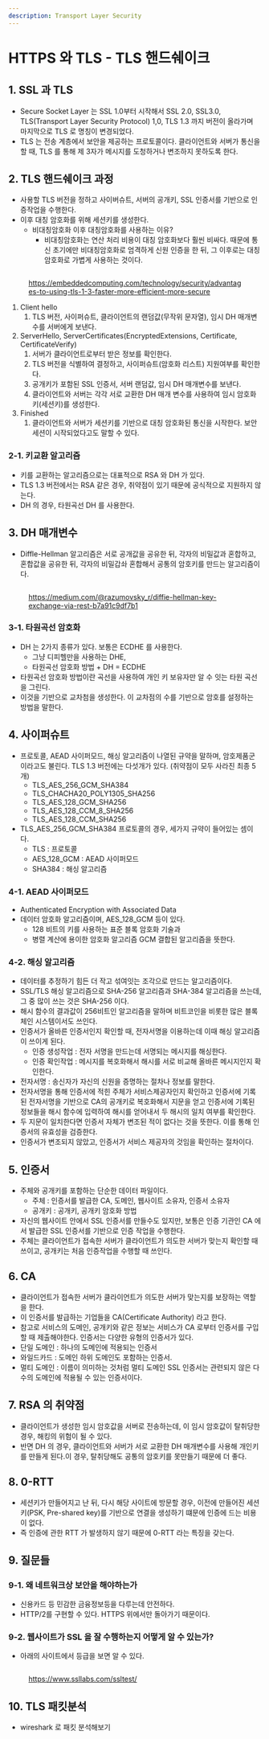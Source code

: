 ```yaml
---
description: Transport Layer Security
---
```


# HTTPS 와 TLS - TLS 핸드쉐이크

## 1. SSL 과 TLS&#x20;

* Secure Socket Layer 는 SSL 1.0부터 시작해서 SSL 2.0, SSL3.0, TLS(Transport Layer Security Protocol) 1,0, TLS 1.3 까지 버전이 올라가며 마지막으로 TLS 로 명칭이 변경되었다.&#x20;
* TLS 는 전송 계층에서 보안을 제공하는 프로토콜이다. 클라이언트와 서버가 통신을 할 때, TLS 를 통해 제 3자가 메시지를 도청하거나 변조하지 못하도록 한다.&#x20;

## 2. TLS 핸드쉐이크 과정&#x20;

* 사용할 TLS 버전을 정하고 사이버슈트, 서버의 공개키, SSL 인증서를 기반으로 인증작업을 수행한다.&#x20;
* 이후 대칭 암호화를 위해 세션키를 생성한다.&#x20;
  * 비대칭암호화 이후 대칭암호화를 사용하는 이유? &#x20;
    * 비대칭암호화는 연산 처리 비용이 대칭 암호화보다 훨씬 비싸다. 때문에 통신 초기에만 비대칭암호화로 엄격하게 신원 인증을 한 뒤, 그 이후로는 대칭 암호화로 가볍게 사용하는 것이다.&#x20;

<figure><img src="../../.gitbook/assets/image (67).png" alt=""><figcaption><p><a href="https://embeddedcomputing.com/technology/security/advantages-to-using-tls-1-3-faster-more-efficient-more-secure">https://embeddedcomputing.com/technology/security/advantages-to-using-tls-1-3-faster-more-efficient-more-secure</a></p></figcaption></figure>

1. Client hello
   1. TLS 버전, 사이퍼슈트, 클라이언트의 랜덤값(무작위 문자열), 임시 DH 매개변수를 서버에게 보낸다.&#x20;
2. ServerHello, ServerCertificates(EncryptedExtensions, Certificate, CertificateVerify)&#x20;
   1. 서버가 클라이언트로부터 받은 정보를 확인한다.&#x20;
   2. TLS 버전을 식별하여 결정하고, 사이퍼슈트(암호화 리스트) 지원여부를 확인한다.&#x20;
   3. 공개키가 포함된 SSL 인증서, 서버 랜덤값, 임시 DH 매개변수를 보낸다.&#x20;
   4. 클라이언트와 서버는 각각 서로 교환한 DH 매개 변수를 사용하여 임시 암호화 키(세션키)를 생성한다.&#x20;
3. Finished
   1. 클라이언트와 서버가 세션키를 기반으로 대칭 암호화된 통신을 시작한다. 보안 세션이 시작되었다고도 말할 수 있다.&#x20;

### 2-1. 키교환 알고리즘&#x20;

* 키를 교환하는 알고리즘으로는 대표적으로 RSA 와 DH 가 있다.&#x20;
* TLS 1.3 버전에서는 RSA 같은 경우, 취약점이 있기 때문에 공식적으로 지원하지 않는다.&#x20;
* DH 의 경우, 타원곡선 DH 를 사용한다. &#x20;

## 3. DH 매개변수&#x20;

* Diffle-Hellman 알고리즘은 서로 공개값을 공유한 뒤, 각자의 비밀값과 혼합하고, 혼합값을 공유한 뒤, 각자의 비밀갑솨 혼합해서 공통의 암호키를 만드는 알고리즘이다.&#x20;

<figure><img src="../../.gitbook/assets/image (10) (3).png" alt=""><figcaption><p><a href="https://medium.com/@razumovsky_r/diffie-hellman-key-exchange-via-rest-b7a91c9df7b1">https://medium.com/@razumovsky_r/diffie-hellman-key-exchange-via-rest-b7a91c9df7b1</a></p></figcaption></figure>

### 3-1. 타원곡선 암호화&#x20;

* DH 는 2가지 종류가 있다. 보통은 ECDHE 를 사용한다.
  * 그냥 디피헬만을 사용하는 DHE,&#x20;
  * 타원곡선 암호화 방법 + DH = ECDHE &#x20;
* 타원곡선 암호화 방법이란 곡선을 사용하여 개인 키 보유자만 알 수 잇는 타원 곡선을 그린다.&#x20;
* 이것을 기반으로 교차첨을 생성한다. 이 교차점의 수를 기반으로 암호를 설정하는 방법을 말한다.&#x20;

## 4. 사이퍼슈트

* 프로토콜, AEAD 사이퍼모드, 해싱 알고리즘이 나열된 규약을 말하며, 암호제품군이라고도 불린다. TLS 1.3 버전에는 다섯개가 있다. (취약점이 모두 사라진 최종 5개)&#x20;
  * TLS\_AES\_256\_GCM\_SHA384
  * TLS\_CHACHA20\_POLY1305\_SHA256
  * TLS\_AES\_128\_GCM\_SHA256
  * TLS\_AES\_128\_CCM\_8\_SHA256
  * TLS\_AES\_128\_CCM\_SHA256
* TLS\_AES\_256\_GCM\_SHA384 프로토콜의 경우, 세가지 규약이 들어있는 셈이다.&#x20;
  * TLS : 프로토콜&#x20;
  * AES\_128\_GCM : AEAD 사이퍼모드&#x20;
  * SHA384 : 해싱 알고리즘

### 4-1. AEAD 사이퍼모드&#x20;

* Authenticated Encryption with Associated Data&#x20;
* 데이터 암호화 알고리즘이며, AES\_128\_GCM 등이 있다.&#x20;
  * 128 비트의 키를 사용하는 표준 블록 암호화 기술과&#x20;
  * 병렬 계산에 용이한 암호화 알고리즘 GCM 결합된 알고리즘을 뜻한다.&#x20;

### 4-2. 해싱 알고리즘&#x20;

* 데이터를 추정하기 힘든 더 작고 섞여잇는 조각으로 만드는 알고리즘이다.&#x20;
* SSL/TLS 해싱 알고리즘으로 SHA-256 알고리즘과 SHA-384 알고리즘을 쓰는데, 그 중 많이 쓰는 것은 SHA-256 이다.&#x20;
* 해시 함수의 결과값이 256비트인 알고리즘을 말하며 비트코인을 비롯한 많은 블록체인 시스템이서도 쓰인다.&#x20;
* 인증서가 올바른 인증서인지 확인할 때, 전자서명을 이용하는데 이때 해싱 알고리즘이 쓰이게 된다.&#x20;
  * 인증 생성작업 : 전자 서명을 만드는데 서명되는 메시지를 해싱한다.&#x20;
  * 인증 확인작업 : 메시지를 복호화해서 해시를 서로 비교해 올바른 메시지인지 확인한다.&#x20;
* 전자서명 : 송신자가 자신의 신원을 증명하는 절차나 정보를 말한다.  &#x20;
* 전자서명을 통해 인증서에 적힌 주체가 서비스제공자인지 확인하고 인증서에 기록된 전자서명을 기반으로 CA의 공개키로 복호화해서 지문을 얻고 인증서에 기록된 정보들을 해시 함수에 입력하여 해시를 얻어내서 두 해시의 일치 여부를 확인한다.&#x20;
* 두 지문이 일치한다면 인증서 자체가 변조된 적이 없다는 것을 뜻한다. 이를 통해 인증서의 유효성을 검증한다.&#x20;
* 인증서가 변조되지 않았고, 인증서가 서비스 제공자의 것임을 확인하는 절차이다.&#x20;

## 5. 인증서&#x20;

* 주체와 공개키를 포함하는 단순한 데이터 파일이다.&#x20;
  * 주체 : 인증서를 발급한 CA, 도메인, 웹사이트 소유자, 인증서 소유자
  * 공개키 : 공개키, 공개키 암호화 방법&#x20;
* 자신의 웹사이트 안에서 SSL 인증서를 만들수도 있지만, 보통은 인증 기관인 CA 에서 발급한 SSL 인증서를 기반으로 인증 작업을 수행한다.&#x20;
* 주체는 클라이언트가 접속한 서버가 클라이언트가 의도한 서버가 맞는지 확인할 때 쓰이고, 공개키는 처음 인증작업을 수행할 때 쓰인다.&#x20;

## 6. CA&#x20;

* 클라이언트가 접속한 서버가 클라이언트가 의도한 서버가 맞는지를 보장하는 역할을 한다.&#x20;
* 이 인증서를 발급하는 기업들을 CA(Certificate Authority) 라고 한다.&#x20;
* 참고로 서비스의 도메인, 공개키와 같은 정보는 서비스가 CA 로부터 인증서를 구입할 때 제출해야한다. 인증서는 다양한 유형의 인증서가 있다.&#x20;
* 단일 도메인 : 하나의 도메인에 적용되는 인증서&#x20;
* 와일드카드 : 도메인 하위 도메인도 포함하는 인증서.&#x20;
* 멀티 도메인 : 이름이 의미하는 것처럼 멀티 도메인 SSL 인증서는 관련되지 않은 다수의 도메인에 적용될 수 있는 인증서이다.&#x20;

## 7. RSA 의 취약점

* 클라이언트가 생성한 임시 암호값을 서버로 전송하는데, 이 임시 암호값이 탈취당한 경우, 해킹의 위험이 될 수 있다. &#x20;
* 반면 DH 의 경우, 클라이언트와 서버가 서로 교환한 DH 매개변수를 사용해 개인키를 만들게 된다.이 경우, 탈취당해도 공통의 암호키를 못만들기 때문에 더 좋다.&#x20;

## 8. 0-RTT

* 세션키가 만들어지고 난 뒤, 다시 해당 사이트에 방문할 경우, 이전에 만들어진 세션키(PSK, Pre-shared key)를 기반으로 연결을 생성하기 떄문에 인증에 드는 비용이 없다.&#x20;
* 즉 인증에 관한 RTT 가 발생하지 않기 때문에 0-RTT 라는 특징을 갖는다.&#x20;

## 9. 질문들&#x20;

### 9-1. 왜 네트워크상 보안을 해야하는가

* 신용카드 등 민감한 금융정보등을 다루는데 안전하다.&#x20;
* HTTP/2를 구현할 수 있다. HTTPS 위에서만 돌아가기 때문이다.&#x20;

### 9-2. 웹사이트가 SSL 을 잘 수행하는지 어떻게 알 수 있는가?&#x20;

* 아래의 사이트에서 등급을 보면 알 수 있다.&#x20;

<figure><img src="../../.gitbook/assets/image (51) (4).png" alt=""><figcaption><p><a href="https://www.ssllabs.com/ssltest/">https://www.ssllabs.com/ssltest/</a></p></figcaption></figure>

## 10. TLS 패킷분석

* wireshark 로 패킷 분석해보기&#x20;

<figure><img src="../../.gitbook/assets/image (69).png" alt=""><figcaption></figcaption></figure>
